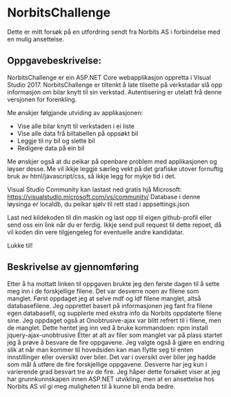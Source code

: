 # NorbitsChallenge

Dette er mitt forsøk på en utfordring sendt fra Norbits AS i forbindelse med en mulig ansettelse.

## Oppgavebeskrivelse:
NorbitsChallenge er ein ASP.NET Core webapplikasjon oppretta i Visual Studio 2017. 
NorbitsChallenge er tiltenkt å late tilsette på verkstadar slå opp informasjon om bilar knytt til sin verkstad. 
Autentisering er utelatt frå denne versjonen for forenkling. 

Me ønskjer følgjande utviding av applikasjonen:

* Vise alle bilar knytt til verkstaden i ei liste
* Vise alle data frå biltabellen på oppsøkt bil
* Leggje til ny bil og slette bil
* Redigere data på ein bil

Me ønskjer også at du peikar på openbare problem med applikasjonen og løyser desse. Me vil ikkje leggje særleg vekt på det grafiske utover fornuftig bruk av html/javascript/css, så ikkje legg for mykje tid i det.

Visual Studio Community kan lastast ned gratis hjå Microsoft: https://visualstudio.microsoft.com/vs/community/
Database i denne løysinga er localdb, du peikar sjølv til rett stad i appsettings.json

Last ned kildekoden til din maskin og last opp til eigen github-profil eller send oss ein link når du er ferdig. Ikkje send pull request til dette repoet, då vil koden din vere tilgjengeleg for eventuelle andre kandidatar.

Lukke til!


## Beskrivelse av gjennomføring
Etter å ha mottatt linken til oppgaven brukte jeg den første dagen til å sette meg inn i de forskjellige filene. Det var desverre noen av filene som manglet. 
Først oppdaget jeg at selve mdf og ldf filene manglet, altså databasefilene. Jeg opprettet basert på informasjonen jeg fant fra filene egen databasefil, og supplerte med ekstra info da Norbits oppdaterte filene sine.
Jeg oppdaget også at Onobtrusive-ajax var blitt refrert til i filene, men de manglet. Dette hentet jeg inn ved å bruke kommandoen: npm install jquery-ajax-unobtrusive
Etter at alt av filer som manglet var på plass startet jeg å prøve å besvare de fire oppgavene. Jeg valgte også å gjøre en endring slik at når man kommer til hovedsiden kan man flytte seg til enten innstillinger eller oversikt over biler. Det var i oversikt over biler jeg hadde som mål å utføre de fire forskjellige oppgavene. Desverre har jeg kun i varierende grad besvart tre av de fire.
Jeg håper dette forsøket viser at jeg har grunnkunnskapen innen ASP.NET utvikling, men at en ansettelse hos Norbits AS vil gi meg muligheten til å kunne bli enda bedre.